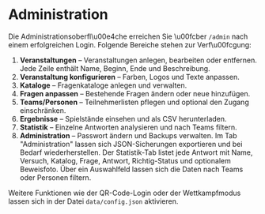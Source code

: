 # Administration

Die Administrationsoberfl\u00e4che erreichen Sie \u00fcber `/admin` nach einem erfolgreichen Login. Folgende Bereiche stehen zur Verf\u00fcgung:

1. **Veranstaltungen** – Veranstaltungen anlegen, bearbeiten oder entfernen. Jede Zeile enthält Name, Beginn, Ende und Beschreibung.
2. **Veranstaltung konfigurieren** – Farben, Logos und Texte anpassen.
3. **Kataloge** – Fragenkataloge anlegen und verwalten.
4. **Fragen anpassen** – Bestehende Fragen ändern oder neue hinzufügen.
5. **Teams/Personen** – Teilnehmerlisten pflegen und optional den Zugang einschränken.
6. **Ergebnisse** – Spielstände einsehen und als CSV herunterladen.
7. **Statistik** – Einzelne Antworten analysieren und nach Teams filtern.
8. **Administration** – Passwort ändern und Backups verwalten.
Im Tab "Administration" lassen sich JSON-Sicherungen exportieren und bei Bedarf wiederherstellen.
Der Statistik-Tab listet jede Antwort mit Name, Versuch, Katalog, Frage, Antwort, Richtig-Status und optionalem Beweisfoto. Über ein Auswahlfeld lassen sich die Daten nach Teams oder Personen filtern.

Weitere Funktionen wie der QR-Code-Login oder der Wettkampfmodus lassen sich in der Datei `data/config.json` aktivieren.
